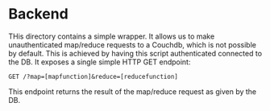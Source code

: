 # Backend
THis directory contains a simple wrapper. It allows us to make unauthenticated 
map/reduce requests to a Couchdb, which is not possible by default. This is achieved
by having this script authenticated connected to the DB. It exposes a single simple
HTTP GET endpoint:
```
GET /?map=[mapfunction]&reduce=[reducefunction]
```
This endpoint returns the result of the map/reduce request as given by the DB.